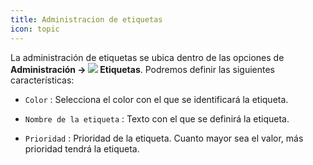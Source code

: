 ```yaml
---
title: Administracion de etiquetas
icon: topic
---
```

La administración de etiquetas se ubica dentro de las opciones de **Administración → <img src="/static/images/icons/flag_white.svg" /> Etiquetas**.
Podremos definir las siguientes características:

- `Color` : Selecciona el color con el que se identificará la etiqueta.

- `Nombre de la etiqueta` : Texto con el que se definirá la etiqueta.

- `Prioridad`  :  Prioridad de la etiqueta. Cuanto mayor sea el valor, más prioridad tendrá la etiqueta.